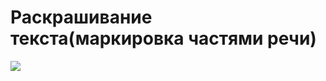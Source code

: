 # Раскрашивание текста(маркировка частями речи)

![](https://raw.githubusercontent.com/rw404/analysis_of_text_data/main/Visuallization/Signs/ColoredText.png)
